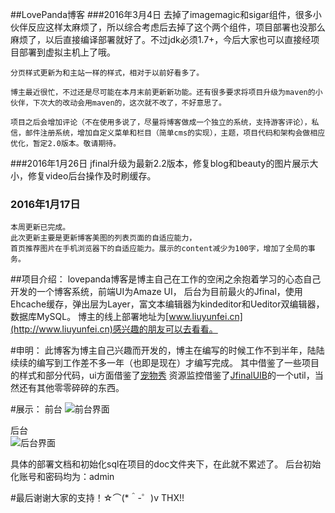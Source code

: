 ##LovePanda博客
###2016年3月4日
    去掉了imagemagic和sigar组件，很多小伙伴反应这样太麻烦了，所以综合考虑后去掉了这个两个组件，项目部署也没那么麻烦了，以后直接编译部署就好了。不过jdk必须1.7+，今后大家也可以直接经项目部署到虚拟主机上了哦。
    
    分页样式更新为和主站一样的样式，相对于以前好看多了。
    
    博主最近很忙，不过还是尽可能在本月末前更新新功能。还有很多要求将项目升级为maven的小伙伴，下次大的改动会用maven的，这次就不改了，不好意思了。
    
    项目之后会增加评论（不在使用多说了，尽量将博客做成一个独立的系统，支持游客评论），私信，邮件注册系统，增加自定义菜单和栏目（简单cms的实现），主题，项目代码和架构会做相应优化，暂定2.0版本。敬请期待。
    
###2016年1月26日
    jfinal升级为最新2.2版本，修复blog和beauty的图片展示大小，修复video后台操作及时刷缓存。
###    2016年1月17日
	本周更新已完成。
	此次更新主要是更新博客美图的列表页面的自适应能力，
	首页推荐图片在手机浏览器下的自适应能力。展示的content减少为100字，增加了全局的事务。
	
##项目介绍：
  lovepanda博客是博主自己在工作的空闲之余抱着学习的心态自己开发的一个博客系统，前端UI为Amaze UI，
后台为目前最火的Jfinal，使用Ehcache缓存，弹出层为Layer，富文本编辑器为kindeditor和Ueditor双编辑器，数据库MySQL。
博主的线上部署地址为[www.liuyunfei.cn](http://www.liuyunfei.cn)感兴趣的朋友可以去看看。
	
#申明：
  此博客为博主自己兴趣而开发的，博主在编写的时候工作不到半年，陆陆续续的编写到工作差不多一年（也即是现在）才编写完成。
其中借鉴了一些项目的样式和部分代码，ui方面借鉴了[宠物秀](http://www.petshow.cc/)
	资源监控借鉴了[JfinalUIB](http://git.oschina.net/dongcb678/JfinalUIB)的一个util，当然还有其他零零碎碎的东西。
	
#展示：
前台
![前台界面](http://www.liuyunfei.cn/attached/image/20160117/20160117181437_392.png)

后台	
![后台界面](http://www.liuyunfei.cn/attached/image/20160117/20160117174642_976.png)

具体的部署文档和初始化sql在项目的doc文件夹下，在此就不累述了。
后台初始化账号和密码均为：admin

#最后谢谢大家的支持！☆⌒(*＾-゜)v THX!!
